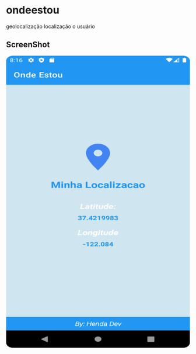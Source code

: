 # ondeestou
geolocalização  localização o usuário

## ScreenShot
<img src="./Screenshot.png" title="ScreebShot" height="800px"  width="600px" alt="ScreebShot"/>
